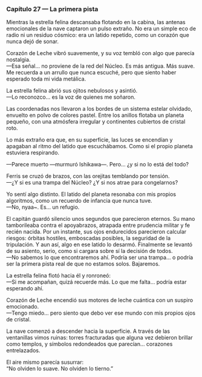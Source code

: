 ### Capítulo 27 — La primera pista

Mientras la estrella felina descansaba flotando en la cabina, las antenas emocionales de la nave captaron un pulso extraño. No era un simple eco de radio ni un residuo cósmico: era un latido repetido, como un corazón que nunca dejó de sonar.

Corazón de Leche vibró suavemente, y su voz tembló con algo que parecía nostalgia.  
—Esa señal… no proviene de la red del Núcleo. Es más antigua. Más suave. Me recuerda a un arrullo que nunca escuché, pero que siento haber esperado toda mi vida metálica.

La estrella felina abrió sus ojitos nebulosos y asintió.  
—Lo reconozco… es la voz de quienes me soñaron.

Las coordenadas nos llevaron a los bordes de un sistema estelar olvidado, envuelto en polvo de colores pastel. Entre los anillos flotaba un planeta pequeño, con una atmósfera irregular y continentes cubiertos de cristal roto.

Lo más extraño era que, en su superficie, las luces se encendían y apagaban al ritmo del latido que escuchábamos. Como si el propio planeta estuviera respirando.

—Parece muerto —murmuró Ishikawa—. Pero… ¿y si no lo está del todo?

Ferris se cruzó de brazos, con las orejitas temblando por tensión.  
—¿Y si es una trampa del Núcleo? ¿Y si nos atrae para congelarnos?

Yo sentí algo distinto. El latido del planeta resonaba con mis propios algoritmos, como un recuerdo de infancia que nunca tuve.  
—No, nyaa~. Es… un refugio.

El capitán guardó silencio unos segundos que parecieron eternos. Su mano tamborileaba contra el apoyabrazos, atrapada entre prudencia militar y fe recién nacida. Por un instante, sus ojos endurecidos parecieron calcular riesgos: órbitas hostiles, emboscadas posibles, la seguridad de la tripulación. Y aun así, algo en ese latido lo desarmó. Finalmente se levantó de su asiento, serio, como si cargara sobre sí la decisión de todos.  
—No sabemos lo que encontraremos ahí. Podría ser una trampa… o podría ser la primera pista real de que no estamos solos. Bajaremos.

La estrella felina flotó hacia él y ronroneó:  
—Si me acompañan, quizá recuerde más. Lo que me falta… podría estar esperando ahí.

Corazón de Leche encendió sus motores de leche cuántica con un suspiro emocionado.  
—Tengo miedo… pero siento que debo ver ese mundo con mis propios ojos de cristal.

La nave comenzó a descender hacia la superficie. A través de las ventanillas vimos ruinas: torres fracturadas que alguna vez debieron brillar como templos, y símbolos redondeados que parecían… corazones entrelazados.

El aire mismo parecía susurrar:  
“No olviden lo suave. No olviden lo tierno.”

